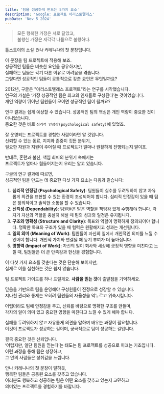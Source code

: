 ```yaml
---
title: '팀을 성공하게 만드는 5가지 요소'
description: 'Google: 프로젝트 아리스토텔레스'
pubDate: 'Nov 5 2024'
---
```


> 모든 행복한 가정은 서로 닮았고,  
> 불행한 가정은 제각각 나름으로 불행하다.

톨스토이의 소설 *안나 카레니나*의 첫 문장입니다.

이 문장을 팀 프로젝트에 적용해 보죠.  
성공적인 팀들은 비슷한 요인을 공유하지만,  
실패하는 팀들은 각기 다른 이유로 어려움을 겪습니다.  
그렇다면 성공적인 팀들이 공통적으로 갖춘 요인은 무엇일까요?

2012년, 구글은 "아리스토텔레스 프로젝트"라는 연구를 시작했습니다.  
연구의 가설은 ‘가장 성공적인 팀은 최고의 인재들로 구성된다’는 것이었습니다.  
개인 역량이 뛰어난 팀원들이 모이면 성공적인 팀이 될까요?

연구 결과는 쉽게 예상할 수 있습니다.
성공적인 팀의 핵심은 개인 역량이 중요한 것이 아니었습니다.  
중요한 것은 바로 `심리적 안정감(psychological safety)`에 있었죠.

잘 운영되는 프로젝트를 경험한 사람이라면 알 것입니다.  
신뢰할 수 있는 동료, 지지와 존중이 깃든 분위기,  
필요한 자원과 지원이 주어질 때 프로젝트가 얼마나 원활하게 진행되는지 말이죠.

반대로, 혼란과 불신, 책임 회피의 분위기 속에서는  
프로젝트가 얼마나 힘들어지는지 우리는 알고 있습니다.

구글의 연구 결과에 따르면,  
성공적인 팀을 만드는 데 중요한 다섯 가지 요소는 다음과 같습니다:

1. **심리적 안정감 (Psychological Safety)**: 팀원들이 실수를 두려워하지 않고 자유롭게 의견을 표현할 수 있는 환경이 조성되어야 합니다. 심리적 안정감이 있을 때 팀은 창의적이고 솔직한 소통을 할 수 있습니다.
2. **신뢰성 (Dependability)**: 팀원들은 맡은 역할을 책임감 있게 수행해야 합니다. 각자가 자신의 역할을 충실히 해낼 때 팀의 성과와 일정은 유지됩니다.
3. **구조와 명확성 (Structure and Clarity)**: 목표와 역할이 명확하게 정의되어야 합니다. 명확한 목표와 구조가 있을 때 협력은 원활해지고 성과는 개선됩니다.
4. **일의 의미 (Meaning of Work)**: 팀원들이 자신의 일에서 개인적인 의미를 느낄 수 있어야 합니다. 개인적 가치와 연결될 때 동기 부여가 더 높아집니다.
5. **영향력 (Impact of Work)**: 자신의 일이 회사와 세상에 긍정적 영향을 미친다고 느낄 때, 팀원들은 더 큰 만족감과 헌신을 경험합니다.

이 다섯 가지 요소를 갖춘다는 것은 단순해 보이지만,  
실제로 이를 실천하는 것은 쉽지 않습니다.

팀 프로젝트 가이드를 하나 드릴게요.
**사람을 믿는 것**이 출발점을 기억하세요.

믿음을 기반으로 팀을 운영해야 구성원들이 진정으로 성장할 수 있습니다.  
지나친 관리와 통제는 오히려 팀원들의 자율성을 억누르고 위축시킵니다.

어렵더라도 팀에 안정감을 주고, 신뢰를 바탕으로 명확한 구조를 만들며,  
각자의 일이 의미 있고 중요한 영향을 미친다고 느낄 수 있게 해야 합니다.

실패를 두려워하지 않고 자유롭게 의견을 말하며 배우는 과정이 필요합니다.  
이것이 프로젝트가 성공하는 길이며, 궁극적으로 팀이 성공하는 길입니다.

결국 중요한 것은 신뢰입니다.  
‘어렵지만, 일단 팀원을 믿는다’는 태도는 팀 프로젝트를 성공으로 이끄는 기초입니다.  
이런 과정을 통해 팀은 성장하고,  
그 안의 사람들은 성취감을 느낍니다.

안나 카레니나의 첫 문장이 말하듯,  
행복한 팀들은 공통된 요소를 갖추고 있습니다.  
여러분도 행복하고 성공하는 팀은 어떤 요소를 갖추고 있는지 고민하고  
의미있는 프로젝트를 경험하기를 바랍니다.
